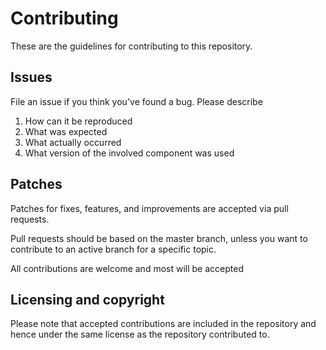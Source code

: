 
# Contributing

These are the guidelines for contributing to this repository.

## Issues

File an issue if you think you've found a bug. Please describe

1. How can it be reproduced
2. What was expected
3. What actually occurred
4. What version of the involved component was used

## Patches

Patches for fixes, features, and improvements are accepted via pull requests.

Pull requests should be based on the master branch, unless you want to contribute to an active branch for a specific topic.

All contributions are welcome and most will be accepted

## Licensing and copyright

Please note that accepted contributions are included in the repository and 
hence under the same license as the repository contributed to.

